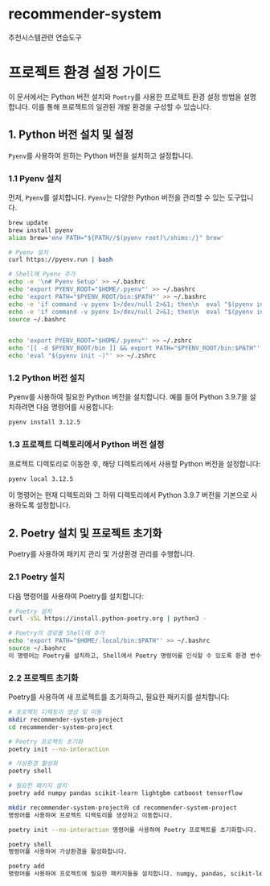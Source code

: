 # recommender-system
추천시스템관련 연습도구

# 프로젝트 환경 설정 가이드

이 문서에서는 Python 버전 설치와 `Poetry`를 사용한 프로젝트 환경 설정 방법을 설명합니다. 이를 통해 프로젝트의 일관된 개발 환경을 구성할 수 있습니다.

## 1. Python 버전 설치 및 설정

`Pyenv`를 사용하여 원하는 Python 버전을 설치하고 설정합니다. 

### 1.1 Pyenv 설치

먼저, `Pyenv`를 설치합니다. `Pyenv`는 다양한 Python 버전을 관리할 수 있는 도구입니다.

```bash
brew update
brew install pyenv
alias brew='env PATH="${PATH//$(pyenv root)\/shims:/}" brew'

# Pyenv 설치
curl https://pyenv.run | bash

# Shell에 Pyenv 추가
echo -e '\n# Pyenv Setup' >> ~/.bashrc
echo 'export PYENV_ROOT="$HOME/.pyenv"' >> ~/.bashrc
echo 'export PATH="$PYENV_ROOT/bin:$PATH"' >> ~/.bashrc
echo -e 'if command -v pyenv 1>/dev/null 2>&1; then\n  eval "$(pyenv init --path)"\nfi' >> ~/.bashrc
echo -e 'if command -v pyenv 1>/dev/null 2>&1; then\n  eval "$(pyenv init -)"\nfi' >> ~/.bashrc
source ~/.bashrc


echo 'export PYENV_ROOT="$HOME/.pyenv"' >> ~/.zshrc
echo '[[ -d $PYENV_ROOT/bin ]] && export PATH="$PYENV_ROOT/bin:$PATH"' >> ~/.zshrc
echo 'eval "$(pyenv init -)"' >> ~/.zshrc
```
### 1.2 Python 버전 설치
Pyenv를 사용하여 필요한 Python 버전을 설치합니다. 예를 들어 Python 3.9.7을 설치하려면 다음 명령어를 사용합니다:

```bash
pyenv install 3.12.5
```
### 1.3 프로젝트 디렉토리에서 Python 버전 설정
프로젝트 디렉토리로 이동한 후, 해당 디렉토리에서 사용할 Python 버전을 설정합니다:

```bash
pyenv local 3.12.5
```
이 명령어는 현재 디렉토리와 그 하위 디렉토리에서 Python 3.9.7 버전을 기본으로 사용하도록 설정합니다.

## 2. Poetry 설치 및 프로젝트 초기화
Poetry를 사용하여 패키지 관리 및 가상환경 관리를 수행합니다.

### 2.1 Poetry 설치
다음 명령어를 사용하여 Poetry를 설치합니다:

```bash
# Poetry 설치
curl -sSL https://install.python-poetry.org | python3 -

# Poetry의 경로를 Shell에 추가
echo 'export PATH="$HOME/.local/bin:$PATH"' >> ~/.bashrc
source ~/.bashrc
이 명령어는 Poetry를 설치하고, Shell에서 Poetry 명령어를 인식할 수 있도록 환경 변수를 설정합니다.
```

### 2.2 프로젝트 초기화
Poetry를 사용하여 새 프로젝트를 초기화하고, 필요한 패키지를 설치합니다:

```bash
# 프로젝트 디렉토리 생성 및 이동
mkdir recommender-system-project
cd recommender-system-project
```

```bash
# Poetry 프로젝트 초기화
poetry init --no-interaction
```
```bash
# 가상환경 활성화
poetry shell
```
```bash
# 필요한 패키지 설치
poetry add numpy pandas scikit-learn lightgbm catboost tensorflow

mkdir recommender-system-project와 cd recommender-system-project 
명령어를 사용하여 프로젝트 디렉토리를 생성하고 이동합니다.
```
```bash
poetry init --no-interaction 명령어를 사용하여 Poetry 프로젝트를 초기화합니다. --no-interaction 플래그는 대화형 입력 없이 기본값으로 설정합니다.

poetry shell 
명령어를 사용하여 가상환경을 활성화합니다.

poetry add 
명령어를 사용하여 프로젝트에 필요한 패키지들을 설치합니다. numpy, pandas, scikit-learn, lightgbm, catboost, tensorflow와 같은 패키지가 예시로 포함되어 있습니다.
```